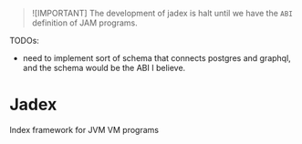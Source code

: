 > ![IMPORTANT]
> The development of jadex is halt until we have the `ABI` definition of JAM programs.

TODOs:

- need to implement sort of schema that connects postgres and graphql, and the schema would be the ABI I believe.

# Jadex

Index framework for JVM VM programs
